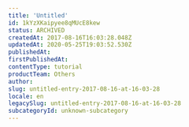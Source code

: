 ```yaml
---
title: 'Untitled'
id: 1kYzXKaipyee8qMUcE8kew
status: ARCHIVED
createdAt: 2017-08-16T16:03:28.048Z
updatedAt: 2020-05-25T19:03:52.530Z
publishedAt: 
firstPublishedAt: 
contentType: tutorial
productTeam: Others
author: 
slug: untitled-entry-2017-08-16-at-16-03-28
locale: en
legacySlug: untitled-entry-2017-08-16-at-16-03-28
subcategoryId: unknown-subcategory
---
```



